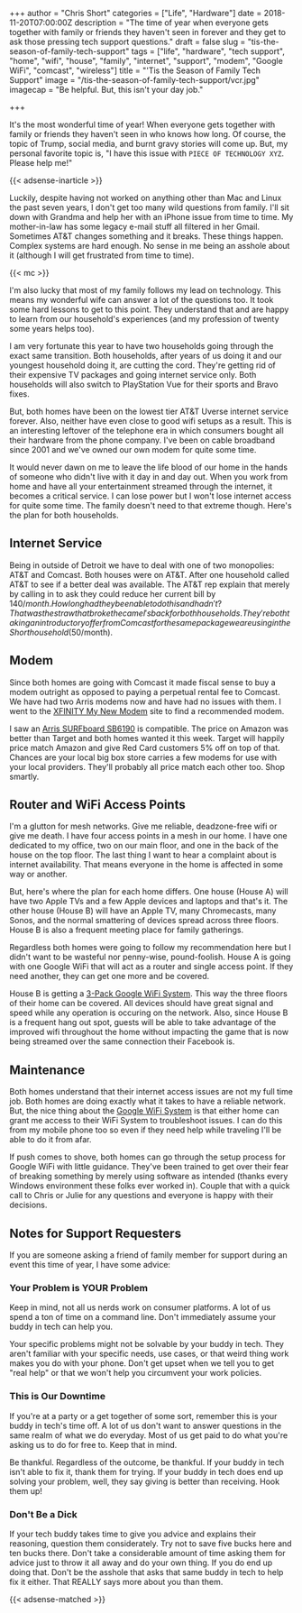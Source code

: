+++
author = "Chris Short"
categories = ["Life", "Hardware"]
date = 2018-11-20T07:00:00Z
description = "The time of year when everyone gets together with family or friends they haven't seen in forever and they get to ask those pressing tech support questions."
draft = false
slug = "tis-the-season-of-family-tech-support"
tags = ["life", "hardware", "tech support", "home", "wifi", "house", "family", "internet", "support", "modem", "Google WiFi", "comcast", "wireless"]
title = "'Tis the Season of Family Tech Support"
image = "/tis-the-season-of-family-tech-support/vcr.jpg"
imagecap = "Be helpful. But, this isn't your day job."

+++

It's the most wonderful time of year! When everyone gets together with family or friends they haven't seen in who knows how long. Of course, the topic of Trump, social media, and burnt gravy stories will come up. But, my personal favorite topic is, "I have this issue with `PIECE OF TECHNOLOGY XYZ`. Please help me!"

{{< adsense-inarticle >}}

Luckily, despite having not worked on anything other than Mac and Linux the past seven years, I don't get too many wild questions from family. I'll sit down with Grandma and help her with an iPhone issue from time to time. My mother-in-law has some legacy e-mail stuff all filtered in her Gmail. Sometimes AT&T changes something and it breaks. These things happen. Complex systems are hard enough. No sense in me being an asshole about it (although I will get frustrated from time to time).

{{< mc >}}

I'm also lucky that most of my family follows my lead on technology. This means my wonderful wife can answer a lot of the questions too. It took some hard lessons to get to this point. They understand that and are happy to learn from our household's experiences (and my profession of twenty some years helps too).

I am very fortunate this year to have two households going through the exact same transition. Both households, after years of us doing it and our youngest household doing it, are cutting the cord. They're getting rid of their expensive TV packages and going internet service only. Both households will also switch to PlayStation Vue for their sports and Bravo fixes.

But, both homes have been on the lowest tier AT&T Uverse internet service forever. Also, neither have even close to good wifi setups as a result. This is an interesting leftover of the telephone era in which consumers bought all their hardware from the phone company. I've been on cable broadband since 2001 and we've owned our own modem for quite some time.

It would never dawn on me to leave the life blood of our home in the hands of someone who didn't live with it day in and day out. When you work from home and have all your entertainment streamed through the internet, it becomes a critical service. I can lose power but I won't lose internet access for quite some time. The family doesn't need to that extreme though. Here's the plan for both households.

## Internet Service

Being in outside of Detroit we have to deal with one of two monopolies: AT&T and Comcast. Both houses were on AT&T. After one household called AT&T to see if a better deal was available. The AT&T rep explain that merely by calling in to ask they could reduce her current bill by $140/month. How long had they been able to do this and hadn't? That was the straw that broke the camel's back for both households. They're both taking an introductory offer from Comcast for the same package we are using in the Short household ($50/month).

## Modem

Since both homes are going with Comcast it made fiscal sense to buy a modem outright as opposed to paying a perpetual rental fee to Comcast. We have had two Arris modems now and have had no issues with them. I went to the [XFINITY My New Modem](http://mynewmodem.xfinity.com/) site to find a recommended modem.

I saw an [Arris SURFboard SB6190](https://amzn.to/2DOhzzt) is compatible. The price on Amazon was better than Target and both homes wanted it this week. Target will happily price match Amazon and give Red Card customers 5% off on top of that. Chances are your local big box store carries a few modems for use with your local providers. They'll probably all price match each other too. Shop smartly.

## Router and WiFi Access Points

I'm a glutton for mesh networks. Give me reliable, deadzone-free wifi or give me death. I have four access points in a mesh in our home. I have one dedicated to my office, two on our main floor, and one in the back of the house on the top floor. The last thing I want to hear a complaint about is internet availability. That means everyone in the home is affected in some way or another.

But, here's where the plan for each home differs. One house (House A) will have two Apple TVs and a few Apple devices and laptops and that's it. The other house (House B) will have an Apple TV, many Chromecasts, many Sonos, and the normal smattering of devices spread across three floors. House B is also a frequent meeting place for family gatherings.

Regardless both homes were going to follow my recommendation here but I didn't want to be wasteful nor penny-wise, pound-foolish. House A is going with one Google WiFi that will act as a router and single access point. If they need another, they can get one more and be covered.

House B is getting a [3-Pack Google WiFi System](https://amzn.to/2BiODgI). This way the three floors of their home can be covered. All devices should have great signal and speed while any operation is occuring on the network. Also, since House B is a frequent hang out spot, guests will be able to take advantage of the improved wifi throughout the home without impacting the game that is now being streamed over the same connection their Facebook is.

## Maintenance

Both homes understand that their internet access issues are not my full time job. Both homes are doing exactly what it takes to have a reliable network. But, the nice thing about the [Google WiFi System](https://amzn.to/2BiODgI) is that either home can grant me access to their WiFi System to troubleshoot issues. I can do this from my mobile phone too so even if they need help while traveling I'll be able to do it from afar.

If push comes to shove, both homes can go through the setup process for Google WiFi with little guidance. They've been trained to get over their fear of breaking something by merely using software as intended (thanks every Windows environment these folks ever worked in). Couple that with a quick call to Chris or Julie for any questions and everyone is happy with their decisions.

## Notes for Support Requesters

If you are someone asking a friend of family member for support during an event this time of year, I have some advice:

### Your Problem is YOUR Problem

Keep in mind, not all us nerds work on consumer platforms. A lot of us spend a ton of time on a command line. Don't immediately assume your buddy in tech can help you.

Your specific problems might not be solvable by your buddy in tech. They aren't familiar with your specific needs, use cases, or that weird thing work makes you do with your phone. Don't get upset when we tell you to get "real help" or that we won't help you circumvent your work policies.

### This is Our Downtime

If you're at a party or a get together of some sort, remember this is your buddy in tech's time off. A lot of us don't want to answer questions in the same realm of what we do everyday. Most of us get paid to do what you're asking us to do for free to. Keep that in mind.

Be thankful. Regardless of the outcome, be thankful. If your buddy in tech isn't able to fix it, thank them for trying. If your buddy in tech does end up solving your problem, well, they say giving is better than receiving. Hook them up!

### Don't Be a Dick

If your tech buddy takes time to give you advice and explains their reasoning, question them considerately. Try not to save five bucks here and ten bucks there. Don't take a considerable amount of time asking them for advice just to throw it all away and do your own thing. If you do end up doing that. Don't be the asshole that asks that same buddy in tech to help fix it either. That REALLY says more about you than them.

{{< adsense-matched >}}
